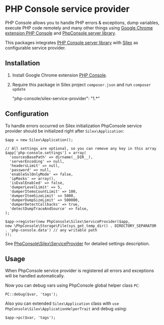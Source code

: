 # PHP Console service provider

PHP Console allows you to handle PHP errors & exceptions, dump variables, execute PHP code remotely and many other things using [Google Chrome extension PHP Console](https://chrome.google.com/webstore/detail/php-console/nfhmhhlpfleoednkpnnnkolmclajemef) and [PhpConsole server library](https://github.com/barbushin/php-console).

This packages integrates [PHP Console server library](https://github.com/barbushin/php-console) with [Silex](http://silex.sensiolabs.org) as configurable service provider.

## Installation

1. Install Google Chrome extension [PHP Console](https://chrome.google.com/webstore/detail/php-console/nfhmhhlpfleoednkpnnnkolmclajemef).

2. Require this package in Silex project `composer.json` and run `composer update`

    "php-console/silex-service-provider": "1.*"

## Configuration

To handle errors occurred on Silex initialization PhpConsole service provider should be initialized right after `Silex\Application`:

	$app = new Silex\Application();

	// All settings are optional, so you can remove any key in this array
	$app['php-console.settings'] = array(
	  'sourcesBasePath' => dirname(__DIR__),
	  'serverEncoding' => null,
	  'headersLimit' => null,
	  'password' => null,
	  'enableSslOnlyMode' => false,
	  'ipMasks' => array(),
	  'isEvalEnabled' => false,
	  'dumperLevelLimit' => 5,
	  'dumperItemsCountLimit' => 100,
	  'dumperItemSizeLimit' => 5000,
	  'dumperDumpSizeLimit' => 500000,
	  'dumperDetectCallbacks' => true,
	  'detectDumpTraceAndSource' => false,
	);

	$app->register(new PhpConsole\Silex\ServiceProvider($app,
  	new \PhpConsole\Storage\File(sys_get_temp_dir() . DIRECTORY_SEPARATOR . 'php-console.data') // any writable path
	));

See [PhpConsole\Silex\ServiceProvider](/src/PhpConsole/Silex/ServiceProvider.php) for detailed settings description.

## Usage

When PhpConsole service provider is registered all errors and exceptions will be handled automatically.

Now you can debug vars using PhpConsole global helper class `PC`:

	PC::debug($var, 'tags');

Also you can extended `Silex\Application` class with `use PhpConsole\Silex\ApplicationHelperTrait` and debug using:

	$app->pc($var, 'tags');
